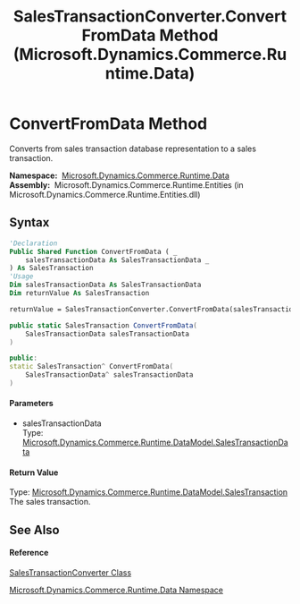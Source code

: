 ﻿---
title: SalesTransactionConverter.ConvertFromData Method  (Microsoft.Dynamics.Commerce.Runtime.Data)
TOCTitle: ConvertFromData Method
ms:assetid: M:Microsoft.Dynamics.Commerce.Runtime.Data.SalesTransactionConverter.ConvertFromData(Microsoft.Dynamics.Commerce.Runtime.DataModel.SalesTransactionData)
ms:mtpsurl: https://technet.microsoft.com/en-us/library/microsoft.dynamics.commerce.runtime.data.salestransactionconverter.convertfromdata(v=AX.60)
ms:contentKeyID: 62205331
ms.date: 05/18/2015
mtps_version: v=AX.60
f1_keywords:
- Microsoft.Dynamics.Commerce.Runtime.Data.SalesTransactionConverter.ConvertFromData
dev_langs:
- CSharp
- C++
- VB
---

# ConvertFromData Method

Converts from sales transaction database representation to a sales transaction.

**Namespace:**  [Microsoft.Dynamics.Commerce.Runtime.Data](microsoft-dynamics-commerce-runtime-data-namespace.md)  
**Assembly:**  Microsoft.Dynamics.Commerce.Runtime.Entities (in Microsoft.Dynamics.Commerce.Runtime.Entities.dll)

## Syntax

``` vb
'Declaration
Public Shared Function ConvertFromData ( _
    salesTransactionData As SalesTransactionData _
) As SalesTransaction
'Usage
Dim salesTransactionData As SalesTransactionData
Dim returnValue As SalesTransaction

returnValue = SalesTransactionConverter.ConvertFromData(salesTransactionData)
```

``` csharp
public static SalesTransaction ConvertFromData(
    SalesTransactionData salesTransactionData
)
```

``` c++
public:
static SalesTransaction^ ConvertFromData(
    SalesTransactionData^ salesTransactionData
)
```

#### Parameters

  - salesTransactionData  
    Type: [Microsoft.Dynamics.Commerce.Runtime.DataModel.SalesTransactionData](salestransactiondata-class-microsoft-dynamics-commerce-runtime-datamodel.md)  

#### Return Value

Type: [Microsoft.Dynamics.Commerce.Runtime.DataModel.SalesTransaction](salestransaction-class-microsoft-dynamics-commerce-runtime-datamodel.md)  
The sales transaction.  

## See Also

#### Reference

[SalesTransactionConverter Class](salestransactionconverter-class-microsoft-dynamics-commerce-runtime-data.md)

[Microsoft.Dynamics.Commerce.Runtime.Data Namespace](microsoft-dynamics-commerce-runtime-data-namespace.md)

